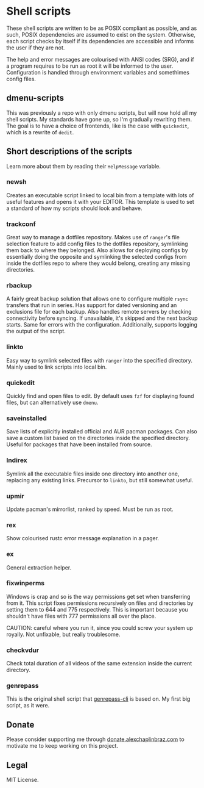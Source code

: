 # Shell scripts

These shell scripts are written to be as POSIX compliant as possible, and as such, POSIX dependencies are assumed to
exist on the system. Otherwise, each script checks by itself if its dependencies are accessible and informs the user if
they are not.

The help and error messages are colourised with ANSI codes (SRG), and if a program requires to be run as root it will be
informed to the user. Configuration is handled through environment variables and somethimes config files.

## dmenu-scripts

This was previously a repo with only dmenu scripts, but will now hold all my shell scripts. My standards have gone up,
so I'm gradually rewriting them. The goal is to have a choice of frontends, like is the case with `quickedit`, which is
a rewrite of `dedit`.

## Short descriptions of the scripts

Learn more about them by reading their `HelpMessage` variable.

### newsh

Creates an executable script linked to local bin from a template with lots of useful features and opens it with your
EDITOR. This template is used to set a standard of how my scripts should look and behave.

### trackconf

Great way to manage a dotfiles repository. Makes use of `ranger`'s file selection feature to add config files to the
dotfiles repository, symlinking them back to where they belonged. Also allows for deploying configs by essentially
doing the opposite and symlinking the selected configs from inside the dotfiles repo to where they would belong,
creating any missing directories.

### rbackup

A fairly great backup solution that allows one to configure multiple `rsync` transfers that run in series. Has support
for dated versioning and an exclusions file for each backup. Also handles remote servers by checking connectivity before
syncing. If unavailable, it's skipped and the next backup starts. Same for errors with the configuration. Additionally,
supports logging the output of the script.

### linkto

Easy way to symlink selected files with `ranger` into the specified directory. Mainly used to link scripts into local
bin.

### quickedit

Quickly find and open files to edit. By default uses `fzf` for displaying found files, but can alternatively use
`dmenu`.

### saveinstalled

Save lists of explicitly installed official and AUR pacman packages. Can also save a custom list based on the
directories inside the specified directory. Useful for packages that have been installed from source.

### lndirex

Symlink all the executable files inside one directory into another one, replacing any existing links. Precursor to
`linkto`, but still somewhat useful.

### upmir

Update pacman's mirrorlist, ranked by speed. Must be run as root.

### rex

Show colourised rustc error message explanation in a pager.

### ex

General extraction helper.

### fixwinperms

Windows is crap and so is the way permissions get set when transferring from it. This script fixes permissions
recursively on files and directories by setting them to 644 and 775 respectively. This is important because you
shouldn't have files with 777 permissions all over the place.

CAUTION: careful where you run it, since you could screw your system up royally. Not unfixable, but really troublesome.

### checkvdur

Check total duration of all videos of the same extension inside the current directory.

### genrepass

This is the original shell script that [genrepass-cli](https://github.com/AlexChaplinBraz/genrepass-cli) is based on.
My first big script, as it were.

## Donate

Please consider supporting me through [donate.alexchaplinbraz.com](https://donate.alexchaplinbraz.com/?project=4)
to motivate me to keep working on this project.

## Legal

MIT License.

